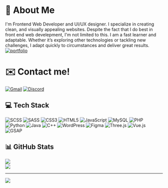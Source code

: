 
# 🚀 About Me
I'm Frontend Web Developer and UI/UX designer.
I specialize in creating clean, and visually appealing websites. Despite the fact that I do best in front end web develepment, I'm not limited to this. I am a fast learner and adaptable. Whether it’s exploring other technologies or tackling new challenges, I adapt quickly to circumstances and deliver great results.<br/>
[![portfolio](https://img.shields.io/badge/my_portfolio-000?style=for-the-badge&logo=ko-fi&logoColor=white)](https://www.klemensowicz.pl)


# ✉️ Contact me!
[![Gmail](https://img.shields.io/badge/Gmail-D14836?logo=gmail&logoColor=white&style=flat)](mailto:maksklemensowicz@gmail.com)       [![Discord](https://img.shields.io/badge/Discord-maksesowicz-5865F2?logo=discord&logoColor=white&style=flat)](https://discord.com/users/778330114009464852)


## 💻 Tech Stack
![SCSS](https://img.shields.io/badge/SCSS-CC6699?logo=sass&logoColor=white&style=flat)  ![SASS](https://img.shields.io/badge/SASS-CC6699?logo=sass&logoColor=white&style=flat)  ![CSS3](https://img.shields.io/badge/CSS3-1572B6?logo=css3&logoColor=white&style=flat)  ![HTML5](https://img.shields.io/badge/HTML5-E34F26?logo=html5&logoColor=white&style=flat)  ![JavaScript](https://img.shields.io/badge/JavaScript-323330?logo=javascript&logoColor=F7DF1E&style=flat)  ![MySQL](https://img.shields.io/badge/MySQL-00000F?logo=mysql&logoColor=white&style=flat)  ![PHP](https://img.shields.io/badge/PHP-777BB4?logo=php&logoColor=white&style=flat)  ![Python](https://img.shields.io/badge/Python-3776AB?logo=python&logoColor=white&style=flat)  ![Java](https://img.shields.io/badge/Java-ED8B00?logo=openjdk&logoColor=white&style=flat)  ![C++](https://img.shields.io/badge/C++-00599C?logo=c%2B%2B&logoColor=white&style=flat)  ![WordPress](https://img.shields.io/badge/WordPress-21759B?logo=wordpress&logoColor=white&style=flat)  ![Figma](https://img.shields.io/badge/Figma-F24E1E?logo=figma&logoColor=white&style=flat)  ![Three.js](https://img.shields.io/badge/Three.js-000000?logo=three.js&logoColor=white&style=flat)  ![Vue.js](https://img.shields.io/badge/Vue.js-4FC08D?logo=vue.js&logoColor=white&style=flat)  ![GSAP](https://img.shields.io/badge/GSAP-88CE02?logo=greensock&logoColor=black&style=flat)




## 📊 GitHub Stats
![](https://github-readme-streak-stats.herokuapp.com/?user=m4kses0wicz&theme=dark&hide_border=false)<br/>
![](https://github-readme-stats.vercel.app/api/top-langs/?username=m4kses0wicz&theme=dark&hide_border=false&include_all_commits=true&count_private=true&layout=compact)

---
[![](https://visitcount.itsvg.in/api?id=m4kses0wicz&icon=0&color=0)](https://visitcount.itsvg.in)
